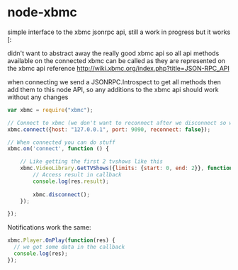 node-xbmc
=========

simple interface to the xbmc jsonrpc api, still a work in progress but it works [:

didn't want to abstract away the really good xbmc api so all api methods available on the connected xbmc can be called as they are represented on the xbmc api reference http://wiki.xbmc.org/index.php?title=JSON-RPC_API

when connecting we send a JSONRPC.Introspect to get all methods then add them to this node API, so any additions to the xbmc api should work without any changes

```javascript
var xbmc = require("xbmc");

// Connect to xbmc (we don't want to reconnect after we disconnect so we set it here in the connection options)
xbmc.connect({host: "127.0.0.1", port: 9090, reconnect: false});

// When connected you can do stuff
xbmc.on('connect', function () {

    // Like getting the first 2 tvshows like this
    xbmc.VideoLibrary.GetTVShows({limits: {start: 0, end: 2}}, function (res) {
        // Access result in callback
        console.log(res.result);
        
        xbmc.disconnect();
    });

});
```

Notifications work the same:

```javascript
xbmc.Player.OnPlay(function(res) {
  // we got some data in the callback
  console.log(res);
});
```
